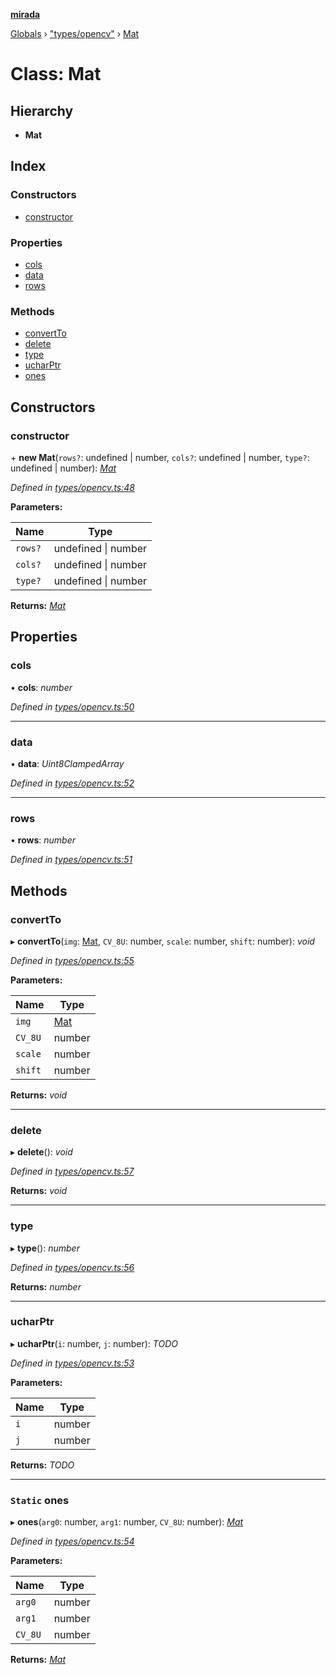 **[mirada](../README.md)**

[Globals](../README.md) › ["types/opencv"](../modules/_types_opencv_.md) › [Mat](_types_opencv_.mat.md)

# Class: Mat

## Hierarchy

* **Mat**

## Index

### Constructors

* [constructor](_types_opencv_.mat.md#constructor)

### Properties

* [cols](_types_opencv_.mat.md#cols)
* [data](_types_opencv_.mat.md#data)
* [rows](_types_opencv_.mat.md#rows)

### Methods

* [convertTo](_types_opencv_.mat.md#convertto)
* [delete](_types_opencv_.mat.md#delete)
* [type](_types_opencv_.mat.md#type)
* [ucharPtr](_types_opencv_.mat.md#ucharptr)
* [ones](_types_opencv_.mat.md#static-ones)

## Constructors

###  constructor

\+ **new Mat**(`rows?`: undefined | number, `cols?`: undefined | number, `type?`: undefined | number): *[Mat](_types_opencv_.mat.md)*

*Defined in [types/opencv.ts:48](https://github.com/cancerberoSgx/mirada/blob/d67acf6/mirada/src/types/opencv.ts#L48)*

**Parameters:**

Name | Type |
------ | ------ |
`rows?` | undefined \| number |
`cols?` | undefined \| number |
`type?` | undefined \| number |

**Returns:** *[Mat](_types_opencv_.mat.md)*

## Properties

###  cols

• **cols**: *number*

*Defined in [types/opencv.ts:50](https://github.com/cancerberoSgx/mirada/blob/d67acf6/mirada/src/types/opencv.ts#L50)*

___

###  data

• **data**: *Uint8ClampedArray*

*Defined in [types/opencv.ts:52](https://github.com/cancerberoSgx/mirada/blob/d67acf6/mirada/src/types/opencv.ts#L52)*

___

###  rows

• **rows**: *number*

*Defined in [types/opencv.ts:51](https://github.com/cancerberoSgx/mirada/blob/d67acf6/mirada/src/types/opencv.ts#L51)*

## Methods

###  convertTo

▸ **convertTo**(`img`: [Mat](_types_opencv_.mat.md), `CV_8U`: number, `scale`: number, `shift`: number): *void*

*Defined in [types/opencv.ts:55](https://github.com/cancerberoSgx/mirada/blob/d67acf6/mirada/src/types/opencv.ts#L55)*

**Parameters:**

Name | Type |
------ | ------ |
`img` | [Mat](_types_opencv_.mat.md) |
`CV_8U` | number |
`scale` | number |
`shift` | number |

**Returns:** *void*

___

###  delete

▸ **delete**(): *void*

*Defined in [types/opencv.ts:57](https://github.com/cancerberoSgx/mirada/blob/d67acf6/mirada/src/types/opencv.ts#L57)*

**Returns:** *void*

___

###  type

▸ **type**(): *number*

*Defined in [types/opencv.ts:56](https://github.com/cancerberoSgx/mirada/blob/d67acf6/mirada/src/types/opencv.ts#L56)*

**Returns:** *number*

___

###  ucharPtr

▸ **ucharPtr**(`i`: number, `j`: number): *TODO*

*Defined in [types/opencv.ts:53](https://github.com/cancerberoSgx/mirada/blob/d67acf6/mirada/src/types/opencv.ts#L53)*

**Parameters:**

Name | Type |
------ | ------ |
`i` | number |
`j` | number |

**Returns:** *TODO*

___

### `Static` ones

▸ **ones**(`arg0`: number, `arg1`: number, `CV_8U`: number): *[Mat](_types_opencv_.mat.md)*

*Defined in [types/opencv.ts:54](https://github.com/cancerberoSgx/mirada/blob/d67acf6/mirada/src/types/opencv.ts#L54)*

**Parameters:**

Name | Type |
------ | ------ |
`arg0` | number |
`arg1` | number |
`CV_8U` | number |

**Returns:** *[Mat](_types_opencv_.mat.md)*